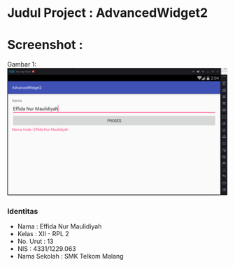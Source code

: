 # Judul Project : AdvancedWidget2

# Screenshot :
Gambar 1: 
![alt text](https://github.com/Effida/AdvancedWidget2/blob/master/1.PNG "Gambar 1")

### Identitas
+ Nama : Effida Nur Maulidiyah
+ Kelas : XII - RPL 2
+ No. Urut : 13
+ NIS : 4331/1229.063
+ Nama Sekolah : SMK Telkom Malang
